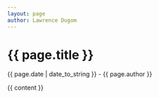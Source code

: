 ```yaml
---
layout: page
author: Lawrence Dugom
---
```


<h1>{{ page.title }}</h1>
<p>{{ page.date | date_to_string }} - {{ page.author }}</p>

{{ content }}






